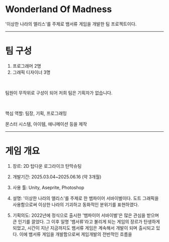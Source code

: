 
# Wonderland Of Madness
'이상한 나라의 앨리스'를 주제로 뱀서류 게임을 개발한 팀 프로젝트이다.

---
# 팀 구성
1. 프로그래머 2명
2. 그래픽 디자이너 3명

<br>

팀원이 무작위로 구성이 되어 저희 팀은 기획자가 없습니다.

<br>

핵심 역할: 팀장, 기획, 프로그래밍

몬스터 시스템, 아이템, 애니메이션 등을 제작

---
# 게임 개요
1. 장르: 2D 탑다운 로그라이크 탄막슈팅
   
2. 개발기간: 2025.03.04~2025.06.16 (약 3개월)
   
3. 사용 툴: Unity, Aseprite, Photoshop
   
4. 설명: '이상한 나라의 앨리스'를 주제로 한 뱀파이어 서바이벌이다. 도트 그래픽을 사용함으로써 이상한 나라의 기괴하고 동화적인 분위기를 표현하였다.
   
5. 기획의도: 2022년에 정식으로 출시한 '뱀파이어 서바이벌'은 많은 관심을 받으며 큰 인기를 끌었다. 그 이후 일명 '뱀서류'라고 불리게 되는 게임의 장르가 탄생하게 되었고, 시간이 지난 지금까지도 뱀서류 게임은 계속해서 개발이 되며 출시되고 있다. 이에 뱀서류 게임을 개발함으로써 게임개발의 전반적인 흐름을
   
